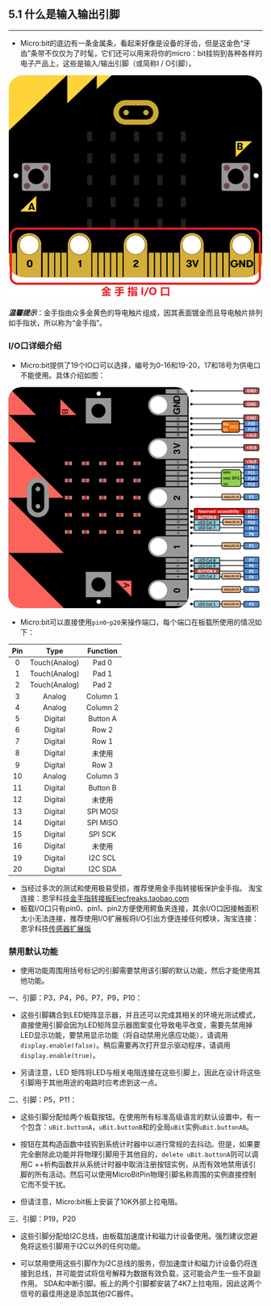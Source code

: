 ## 5.1 什么是输入输出引脚 ##
-----------------

- Micro:bit的底边有一条金属条，看起来好像是设备的牙齿，但是这金色“牙齿”条带不仅仅为了时髦，它们还可以用来将你的micro：bit挂钩到各种各样的电子产品上，这些是输入/输出引脚（或简称I / O引脚）。

![](./images/sU2SQ5G.png)

***温馨提示***：金手指由众多金黄色的导电触片组成，因其表面镀金而且导电触片排列如手指状，所以称为“金手指”。

### I/O口详细介绍 ###

- Micro:bit提供了19个IO口可以选择，编号为0-16和19-20，17和18号为供电口不能使用。具体介绍如图：

![](./images/NkmxuMP.png)

- Micro:bit可以直接使用`pin0`-`p20`来操作端口，每个端口在板载所使用的情况如下：

|Pin|	Type	|Function|
|:--------:|:--------:|:------:|
|0	|Touch(Analog)|Pad 0|
|1	|Touch(Analog)|Pad 1|
|2	|Touch(Analog)|Pad 2|
|3	|Analog	|Column 1|
|4	|Analog	|Column 2|
|5	|Digital|Button A|
|6	|Digital|Row 2	|
|7	|Digital|Row 1	|
|8	|Digital|未使用	|
|9	|Digital|Row 3	|
|10	|Analog	|Column 3|
|11	|Digital|Button B|
|12	|Digital|未使用	|
|13	|Digital|SPI MOSI|
|14	|Digital|SPI MISO|
|15	|Digital|SPI SCK|
|16	|Digital|未使用	|
|19	|Digital|I2C SCL|
|20	|Digital|I2C SDA|
- 当经过多次的测试和使用极易受损，推荐使用金手指转接板保护金手指。 淘宝连接：恩孚科技[金手指转接板Elecfreaks.taobao.com](https://item.taobao.com/item.htm?spm=a1z10.5-c-s.w4002-18602834185.17.19563ec6LOw7hi&id=572043966476)
- 板载I/O口只有pin0、pin1、pin2方便使用鳄鱼夹连接，其余I/O口因接触面积太小无法连接，推荐使用I/O扩展板将I/O引出方便连接任何模块，淘宝连接：恩孚科技[传感器扩展版](https://item.taobao.com/item.htm?spm=a1z10.5-c-s.w4002-18602834185.53.389841234w1AJZ&id=572685991359)

### 禁用默认功能 ###

- 使用功能周围用括号标记的引脚需要禁用该引脚的默认功能，然后才能使用其他功能。

一、引脚：P3，P4，P6，P7，P9，P10：

- 这些引脚耦合到LED矩阵显示器，并且还可以完成其相关的环境光测试模式，直接使用引脚会因为LED矩阵显示器图案变化导致电平改变，需要先禁用掉LED显示功能，要禁用显示功能（将自动禁用光感应功能），请调用`display.enable(false)`。稍后需要再次打开显示驱动程序，请调用`display.enable(true)`。

- 另请注意，LED 矩阵将LED与相关电阻连接在这些引脚上，因此在设计将这些引脚用于其他用途的电路时应考虑到这一点。

二、引脚：P5，P11：

- 这些引脚分配给两个板载按钮。在使用所有标准高级语言的默认设置中，有一个包含：`uBit.buttonA`，`uBit.buttonB`和的全局`uBit`实例`uBit.buttonAB`。

- 按钮在其构造函数中挂钩到系统计时器中以进行常规的去抖动。但是，如果要完全删除此功能并将物理引脚用于其他目的，`delete uBit.buttonA`则可以调用C ++析构函数并从系统计时器中取消注册按钮实例，从而有效地禁用该引脚的所有活动。然后可以使用MicroBitPin物理引脚名称周围的实例直接控制它而不受干扰。

- 但请注意，Micro:bit板上安装了10K外部上拉电阻。

三、引脚：P19，P20

- 这些引脚分配给I2C总线，由板载加速度计和磁力计设备使用。强烈建议您避免将这些引脚用于I2C以外的任何功能。 

- 可以禁用使用这些引脚作为I2C总线的服务，但加速度计和磁力计设备仍将连接到总线，并可能尝试将信号解释为数据有效负载，这可能会产生一些不良副作用。 SDA和中断引脚。板上的两个引脚都安装了4K7上拉电阻，因此这两个信号的最佳用途是添加其他I2C器件。
